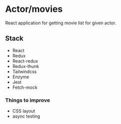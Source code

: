# Actor/movies

React application for getting movie list for given actor. 

## Stack
- React
- Redux
- React-redux
- Redux-thunk
- Tailwindcss
- Enzyme
- Jest
- Fetch-mock

### Things to improve
- CSS layout
- async testing